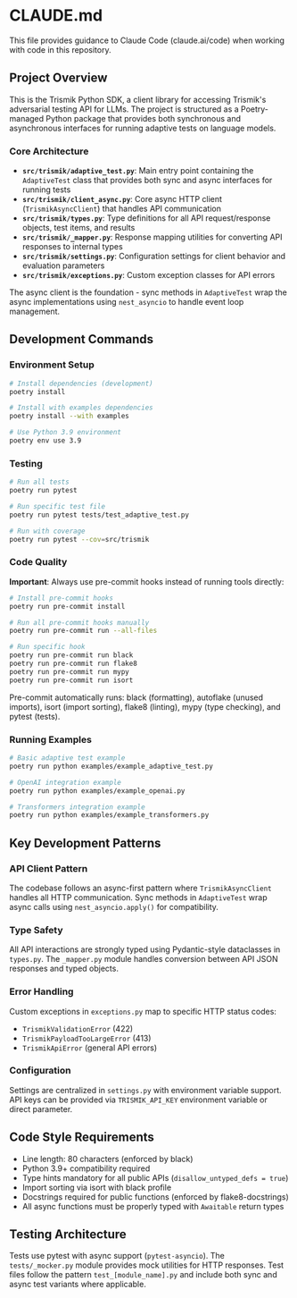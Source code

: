 # CLAUDE.md

This file provides guidance to Claude Code (claude.ai/code) when working with code in this repository.

## Project Overview

This is the Trismik Python SDK, a client library for accessing Trismik's adversarial testing API for LLMs. The project is structured as a Poetry-managed Python package that provides both synchronous and asynchronous interfaces for running adaptive tests on language models.

### Core Architecture

- **`src/trismik/adaptive_test.py`**: Main entry point containing the `AdaptiveTest` class that provides both sync and async interfaces for running tests
- **`src/trismik/client_async.py`**: Core async HTTP client (`TrismikAsyncClient`) that handles API communication
- **`src/trismik/types.py`**: Type definitions for all API request/response objects, test items, and results
- **`src/trismik/_mapper.py`**: Response mapping utilities for converting API responses to internal types
- **`src/trismik/settings.py`**: Configuration settings for client behavior and evaluation parameters
- **`src/trismik/exceptions.py`**: Custom exception classes for API errors

The async client is the foundation - sync methods in `AdaptiveTest` wrap the async implementations using `nest_asyncio` to handle event loop management.

## Development Commands

### Environment Setup
```bash
# Install dependencies (development)
poetry install

# Install with examples dependencies
poetry install --with examples

# Use Python 3.9 environment
poetry env use 3.9
```

### Testing
```bash
# Run all tests
poetry run pytest

# Run specific test file
poetry run pytest tests/test_adaptive_test.py

# Run with coverage
poetry run pytest --cov=src/trismik
```

### Code Quality
**Important**: Always use pre-commit hooks instead of running tools directly:

```bash
# Install pre-commit hooks
poetry run pre-commit install

# Run all pre-commit hooks manually
poetry run pre-commit run --all-files

# Run specific hook
poetry run pre-commit run black
poetry run pre-commit run flake8
poetry run pre-commit run mypy
poetry run pre-commit run isort
```

Pre-commit automatically runs: black (formatting), autoflake (unused imports), isort (import sorting), flake8 (linting), mypy (type checking), and pytest (tests).

### Running Examples
```bash
# Basic adaptive test example
poetry run python examples/example_adaptive_test.py

# OpenAI integration example
poetry run python examples/example_openai.py

# Transformers integration example
poetry run python examples/example_transformers.py
```

## Key Development Patterns

### API Client Pattern
The codebase follows an async-first pattern where `TrismikAsyncClient` handles all HTTP communication. Sync methods in `AdaptiveTest` wrap async calls using `nest_asyncio.apply()` for compatibility.

### Type Safety
All API interactions are strongly typed using Pydantic-style dataclasses in `types.py`. The `_mapper.py` module handles conversion between API JSON responses and typed objects.

### Error Handling
Custom exceptions in `exceptions.py` map to specific HTTP status codes:
- `TrismikValidationError` (422)
- `TrismikPayloadTooLargeError` (413)
- `TrismikApiError` (general API errors)

### Configuration
Settings are centralized in `settings.py` with environment variable support. API keys can be provided via `TRISMIK_API_KEY` environment variable or direct parameter.

## Code Style Requirements

- Line length: 80 characters (enforced by black)
- Python 3.9+ compatibility required
- Type hints mandatory for all public APIs (`disallow_untyped_defs = true`)
- Import sorting via isort with black profile
- Docstrings required for public functions (enforced by flake8-docstrings)
- All async functions must be properly typed with `Awaitable` return types

## Testing Architecture

Tests use pytest with async support (`pytest-asyncio`). The `tests/_mocker.py` module provides mock utilities for HTTP responses. Test files follow the pattern `test_[module_name].py` and include both sync and async test variants where applicable.
